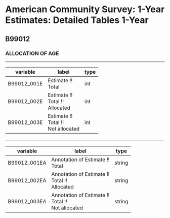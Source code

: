# American Community Survey: 1-Year Estimates: Detailed Tables 1-Year

## B99012

### ALLOCATION OF AGE

___

| variable | label | type |
| ----- | ----- | ----- |
| B99012_001E | Estimate !!<br>Total | int |
| B99012_002E | Estimate !!<br>Total !!<br>Allocated | int |
| B99012_003E | Estimate !!<br>Total !!<br>Not allocated | int |
### 

___

| variable | label | type |
| ----- | ----- | ----- |
| B99012_001EA | Annotation of Estimate !!<br>Total | string |
| B99012_002EA | Annotation of Estimate !!<br>Total !!<br>Allocated | string |
| B99012_003EA | Annotation of Estimate !!<br>Total !!<br>Not allocated | string |

